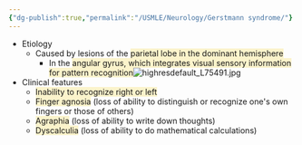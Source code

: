 ```yaml
---
{"dg-publish":true,"permalink":"/USMLE/Neurology/Gerstmann syndrome/"}
---
```


- Etiology
	- Caused by lesions of the <span style="background:rgba(240, 200, 0, 0.2)">parietal lobe in the dominant hemisphere</span>
		- In the <span style="background:rgba(240, 200, 0, 0.2)">angular gyrus, which integrates visual sensory information for pattern recognition</span>![highresdefault_L75491.jpg](/img/user/appendix/highresdefault_L75491.jpg)
- Clinical features
	- <span style="background:rgba(240, 200, 0, 0.2)">Inability to recognize right or left</span>
	- <span style="background:rgba(240, 200, 0, 0.2)">Finger agnosia</span> (loss of ability to distinguish or recognize one's own fingers or those of others)
	- <span style="background:rgba(240, 200, 0, 0.2)">Agraphia</span> (loss of ability to write down thoughts)
	- <span style="background:rgba(240, 200, 0, 0.2)">Dyscalculia</span> (loss of ability to do mathematical calculations)
